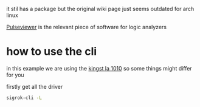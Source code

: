 
it stil has a package but the original wiki page just seems outdated for arch linux 

[Pulseviewer](https://archlinux.org/packages/extra/x86_64/pulseview/) is the relevant piece of software for logic analyzers

# how to use the cli 

in this example we are using the [kingst la 1010](kingst-LA1010.md) so some things might differ for you

firstly get all the driver 

```sh
sigrok-cli -L
```
